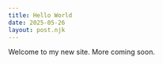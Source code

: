 ```yaml
---
title: Hello World
date: 2025-05-26
layout: post.njk
---
```


Welcome to my new site. More coming soon.
